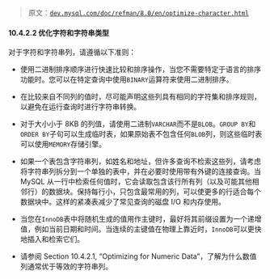 > 原文：[`dev.mysql.com/doc/refman/8.0/en/optimize-character.html`](https://dev.mysql.com/doc/refman/8.0/en/optimize-character.html)

#### 10.4.2.2 优化字符和字符串类型

对于字符和字符串列，请遵循以下准则：

+   使用二进制排序顺序进行快速比较和排序操作，当您不需要特定于语言的排序功能时。您可以在特定查询中使用`BINARY`运算符来使用二进制排序。

+   在比较来自不同列的值时，尽可能声明这些列具有相同的字符集和排序规则，以避免在运行查询时进行字符串转换。

+   对于大小小于 8KB 的列值，请使用二进制`VARCHAR`而不是`BLOB`。`GROUP BY`和`ORDER BY`子句可以生成临时表，如果原始表不包含任何`BLOB`列，则这些临时表可以使用`MEMORY`存储引擎。

+   如果一个表包含字符串列，如姓名和地址，但许多查询不检索这些列，请考虑将字符串列拆分到一个单独的表中，并在必要时使用带有外键的连接查询。当 MySQL 从一行中检索任何值时，它会读取包含该行所有列（以及可能其他相邻行）的数据块。保持每行小，只包含最常用的列，可以使更多的行适合每个数据块中。这样的紧凑表减少了常见查询的磁盘 I/O 和内存使用。

+   当您在`InnoDB`表中将随机生成的值用作主键时，最好将其前缀设置为一个递增值，例如当前日期和时间。当连续的主键值在物理上靠近时，`InnoDB`可以更快地插入和检索它们。

+   请参阅 Section 10.4.2.1, “Optimizing for Numeric Data”，了解为什么数值列通常优于等效的字符串列。
